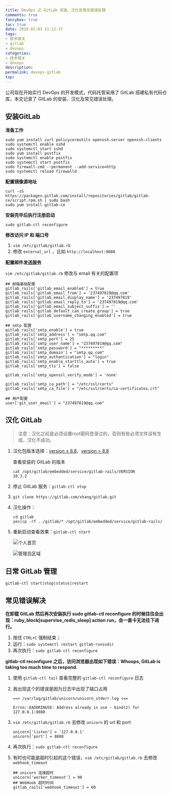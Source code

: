 ```yaml
---
title: DevOps 之 GitLab 安装、汉化及常见错误处理
comments: true
fancybox: true
toc: true
date: 2018-01-03 11:12:37
tags:
- 技术相关
- gitlab
- devops
categories:
- 技术相关
- devops
description:
permalink: devops-gitlab
top: 
---
```

公司现在开始实行 DevOps 的开发模式，代码托管采用了 GitLab 搭建私有代码仓库，本文记录了 GitLab 的安装、汉化及常见错误处理。

<!--more-->

## 安装GitLab

**准备工作**

```shell
sudo yum install curl policycoreutils openssh-server openssh-clients
sudo systemctl enable sshd
sudo systemctl start sshd
sudo yum install postfix
sudo systemctl enable postfix
sudo systemctl start postfix
sudo firewall-cmd --permanent --add-service=http
sudo systemctl reload firewalld
```

**配置镜像源地址**

```shell
curl -sS https://packages.gitlab.com/install/repositories/gitlab/gitlab-ce/script.rpm.sh | sudo bash
sudo yum install gitlab-ce
```

**安装完毕后执行注册启动**

```shell
sudo gitlab-ctl reconfigure
```

**修改访问 IP 和 端口号**

1. `vim /etc/gitlab/gitlab.rb`
2. 修改 `external_url` ，比如 `http://localhost:9080`

**配置邮件发送服务**

`vim /etc/gitlab/gitlab.rb` 修改与 email 有关的配置项

```properties
## 邮箱基础配置
gitlab_rails['gitlab_email_enabled'] = true
gitlab_rails['gitlab_email_from'] = '237497819@qq.com'
gitlab_rails['gitlab_email_display_name'] = '237497819'
gitlab_rails['gitlab_email_reply_to'] = '237497819@qq.com'
gitlab_rails['gitlab_email_subject_suffix'] = ''
gitlab_rails['gitlab_default_can_create_group'] = true
gitlab_rails['gitlab_username_changing_enabled'] = true

## smtp 配置
gitlab_rails['smtp_enable'] = true
gitlab_rails['smtp_address'] = "smtp.qq.com"
gitlab_rails['smtp_port'] = 25
gitlab_rails['smtp_user_name'] = "237497819@qq.com"
gitlab_rails['smtp_password'] = "*********"
gitlab_rails['smtp_domain'] = "smtp.qq.com"
gitlab_rails['smtp_authentication'] = "login"
gitlab_rails['smtp_enable_starttls_auto'] = true
gitlab_rails['smtp_tls'] = false

gitlab_rails['smtp_openssl_verify_mode'] = 'none'

gitlab_rails['smtp_ca_path'] = "/etc/ssl/certs"
gitlab_rails['smtp_ca_file'] = "/etc/ssl/certs/ca-certificates.crt"

## 用户配置
user['git_user_email'] = "237497819@qq.com"
```

## 汉化 GitLab

> 注意：汉化之前是必须设置root密码登录过的，否则有些必须文件没有生成，汉化不成功。

1. 汉化包版本选择：[version ≤ 8.8](https://gitlab.com/larryli/gitlab)、[version > 8.8](https://gitlab.com/xhang/gitlab)

   查看安装的 GitLab 的版本

   ```shell
   cat /opt/gitlab/embedded/service/gitlab-rails/VERSION
   10.3.2
   ```

2. 停止 GitLab 服务：`gitlab-ctl stop`

3. `git clone https://gitlab.com/xhang/gitlab.git`

4. 汉化操作：

   ```shell
   cd gitlab
   yes|cp -rf ../gitlab/* /opt/gitlab/embedded/service/gitlab-rails/
   ```

5. 重新启动查看效果：`gitlab-ctl start`

   ![个人首页](http://oriqjordg.bkt.clouddn.com/2018-01-03-15149489321563.jpg)

   ![管理员区域](http://oriqjordg.bkt.clouddn.com/2018-01-03-15149489565891.jpg)

## 日常 GitLab 管理

```shell
gitlab-ctl start|stop|status|restart
```

## 常见错误解决

**在卸载 GitLab 然后再次安装执行 sudo gitlab-ctl reconfigure 的时候往往会出现：ruby_block[supervise_redis_sleep] action run，会一直卡无法往下进行。**

1. 按住 `CTRL+C` 强制结束；
2. 运行：`sudo systemctl restart gitlab-runsvdir`
3. 再次执行：`sudo gitlab-ctl reconfigure`

**gitlab-ctl reconfigure 之后，访问浏览器出现如下错误：Whoops, GitLab is taking too much time to respond.**

1. 使用 `gitlab-ctl tail` 查看完整的 `gitlab-ctl reconfigure` 日志

2. 我出现这个的错误是因为日志中出现了端口占用

    ```shell
    ==> /var/log/gitlab/unicorn/unicorn_stderr.log <==

    Errno::EADDRINUSE: Address already in use - bind(2) for 127.0.0.1:8080
    ```



3. `vim /etc/gitlab/gitlab.rb` 去修改 `unicorn` 的 url 和 port

   ```properties
   unicorn['listen'] = '127.0.0.1'
   unicorn['port'] = 8888
   ```

4. 再次执行：`sudo gitlab-ctl reconfigure`

5. 有时也可能是超时引起的这个错误，`vim /etc/gitlab/gitlab.rb` 去修改 `webhook_timeout`

   ```properties
   ## unicorn 连接超时
   unicorn['worker_timeout'] = 90
   ## WebHook 超时时间
   gitlab_rails['webhook_timeout'] = 60
   ```

   ​

